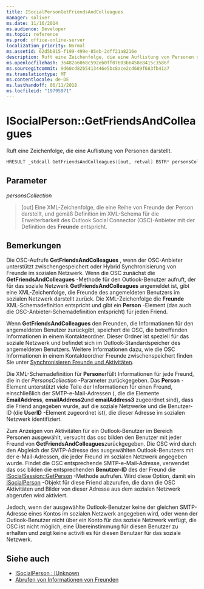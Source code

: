 ```yaml
---
title: ISocialPersonGetFriendsAndColleagues
manager: soliver
ms.date: 11/16/2014
ms.audience: Developer
ms.topic: reference
ms.prod: office-online-server
localization_priority: Normal
ms.assetid: 62d5b815-f199-499e-85eb-2dff21a8216e
description: Ruft eine Zeichenfolge, die eine Auflistung von Personen darstellt.
ms.openlocfilehash: 36482a6068c592eb0ff07603b6458e8415c3586f
ms.sourcegitcommit: 9d60cd82b5413446e5bc8ace2cd689f683fb41a7
ms.translationtype: MT
ms.contentlocale: de-DE
ms.lasthandoff: 06/11/2018
ms.locfileid: "19795971"
---
```

# <a name="isocialpersongetfriendsandcolleagues"></a>ISocialPerson::GetFriendsAndColleagues

Ruft eine Zeichenfolge, die eine Auflistung von Personen darstellt.
  
```cpp
HRESULT _stdcall GetFriendsAndColleagues([out, retval] BSTR* personsCollection);
```

## <a name="parameters"></a>Parameter

_personsCollection_
  
> [out] Eine XML-Zeichenfolge, die eine Reihe von Freunde der Person darstellt, und gemäß Definition im XML-Schema für die Erweiterbarkeit des Outlook Social Connector (OSC)-Anbieter mit der Definition des **Freunde** entspricht. 
    
## <a name="remarks"></a>Bemerkungen

Die OSC-Aufrufe **GetFriendsAndColleagues** , wenn der OSC-Anbieter unterstützt zwischengespeichert oder Hybrid Synchronisierung von Freunde im sozialen Netzwerk. Wenn die OSC zunächst die **GetFriendsAndColleagues** -Methode für den Outlook-Benutzer aufruft, der für das soziale Netzwerk **GetFriendsAndColleagues** angemeldet ist, gibt eine XML-Zeichenfolge, die Freunde des angemeldeten Benutzers im sozialen Netzwerk darstellt zurück. Die XML-Zeichenfolge die **Freunde** XML-Schemadefinition entspricht und gibt ein **Person** -Element (das auch die OSC-Anbieter-Schemadefinition entspricht) für jeden Friend. 
  
Wenn **GetFriendsAndColleagues** den Freunden, die Informationen für den angemeldeten Benutzer zurückgibt, speichert die OSC, die betreffenden Informationen in einem Kontakteordner. Dieser Ordner ist speziell für das soziale Netzwerk und befindet sich im Outlook-Standardspeicher des angemeldeten Benutzers. Weitere Informationen dazu, wie die OSC Informationen in einem Kontakteordner Freunde zwischenspeichert finden Sie unter [Synchronisieren Freunde und Aktivitäten](synchronizing-friends-and-activities.md).
  
Die XML-Schemadefinition für **Person**erfüllt Informationen für jede Freund, die in der _PersonsCollection_ -Parameter zurückgegeben. Das **Person** -Element unterstützt viele Teile der Informationen für einen Freund, einschließlich der SMTP-e-Mail-Adressen (, die die Elemente **EmailAddress**, **emailAddress2**und **emailAddress3** zugeordnet sind), dass die Friend angegeben wurde, auf die soziale Netzwerke und die Benutzer-ID (die **UserID** -Element zugeordnet ist), die dieser Adresse im sozialen Netzwerk identifiziert. 
  
Zum Anzeigen von Aktivitäten für ein Outlook-Benutzer im Bereich Personen ausgewählt, versucht das osc bilden den Benutzer mit jeder Freund von **GetFriendsAndColleagues**zurückgegeben. Die OSC wird durch den Abgleich der SMTP-Adresse des ausgewählten Outlook-Benutzers mit der e-Mail-Adressen, die jeder Freund im sozialen Netzwerk angegeben wurde. Findet die OSC entsprechende SMTP-e-Mail-Adresse, verwendet das osc bilden die entsprechenden **Benutzer-ID** des der Freund die [ISocialSession::GetPerson](isocialsession-getperson.md) -Methode aufrufen. Wird diese Option, damit ein [ISocialPerson](isocialpersoniunknown.md) -Objekt für diese Friend abzurufen, die dann die OSC Aktivitäten und Bilder von dieser Adresse aus dem sozialen Netzwerk abgerufen wird aktiviert. 
  
Jedoch, wenn der ausgewählte Outlook-Benutzer keine der gleichen SMTP-Adresse eines Kontos im sozialen Netzwerk angegeben wird, oder wenn der Outlook-Benutzer nicht über ein Konto für das soziale Netzwerk verfügt, die OSC ist nicht möglich, eine Übereinstimmung für diesen Benutzer zu erhalten und zeigt keine activiti es für diesen Benutzer für das soziale Netzwerk.
  
## <a name="see-also"></a>Siehe auch

- [ISocialPerson : IUnknown](isocialpersoniunknown.md)
- [Abrufen von Informationen von Freunden](getting-friends-information.md)

